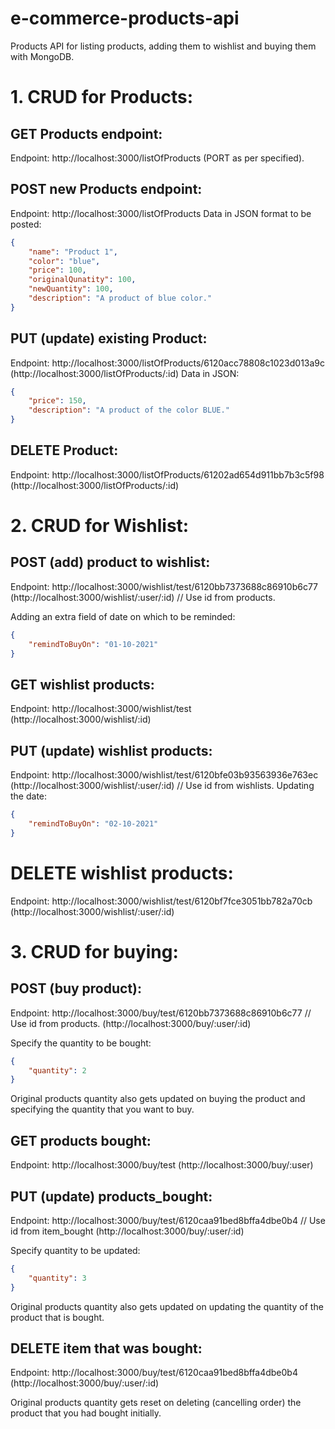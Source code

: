 # e-commerce-products-api
Products API for listing products, adding them to wishlist and buying them with MongoDB.

# 1. CRUD for Products:

## GET Products endpoint:
Endpoint: http://localhost:3000/listOfProducts (PORT as per specified).

## POST new Products endpoint:
Endpoint: http://localhost:3000/listOfProducts 
Data in JSON format to be posted: 
```json 
{
	"name": "Product 1",
	"color": "blue",
	"price": 100,
	"originalQunatity": 100,
	"newQuantity": 100,
	"description": "A product of blue color."
}
```

## PUT (update) existing Product:
Endpoint: http://localhost:3000/listOfProducts/6120acc78808c1023d013a9c
(http://localhost:3000/listOfProducts/:id)
Data in JSON:
```json
{
	"price": 150,
	"description": "A product of the color BLUE."
}
```

## DELETE Product:
Endpoint: http://localhost:3000/listOfProducts/61202ad654d911bb7b3c5f98
(http://localhost:3000/listOfProducts/:id)

# 2. CRUD for Wishlist:

## POST (add) product to wishlist:
Endpoint: http://localhost:3000/wishlist/test/6120bb7373688c86910b6c77 
(http://localhost:3000/wishlist/:user/:id) // Use id from products.

Adding an extra field of date on which to be reminded:
```json
{
	"remindToBuyOn": "01-10-2021"
}
```

## GET wishlist products:
Endpoint: http://localhost:3000/wishlist/test
(http://localhost:3000/wishlist/:id)

## PUT (update) wishlist products:
Endpoint: http://localhost:3000/wishlist/test/6120bfe03b93563936e763ec
(http://localhost:3000/wishlist/:user/:id) // Use id from wishlists. Updating the date:
```json 
{
	"remindToBuyOn": "02-10-2021"
}
```

# DELETE wishlist products:
Endpoint: http://localhost:3000/wishlist/test/6120bf7fce3051bb782a70cb
(http://localhost:3000/wishlist/:user/:id)

# 3. CRUD for buying:

## POST (buy product):
Endpoint: http://localhost:3000/buy/test/6120bb7373688c86910b6c77 // Use id from products.
(http://localhost:3000/buy/:user/:id)

Specify the quantity to be bought:
```json
{
	"quantity": 2
}
```
Original products quantity also gets updated on buying the product and specifying the quantity that you want to buy.

## GET products bought:
Endpoint: http://localhost:3000/buy/test
(http://localhost:3000/buy/:user)

## PUT (update) products_bought:
Endpoint: http://localhost:3000/buy/test/6120caa91bed8bffa4dbe0b4 // Use id from item_bought
(http://localhost:3000/buy/:user/:id)

Specify quantity to be updated: 
```json 
{
	"quantity": 3
}
```
Original products quantity also gets updated on updating the quantity of the product that is bought.

## DELETE item that was bought:
Endpoint: http://localhost:3000/buy/test/6120caa91bed8bffa4dbe0b4
(http://localhost:3000/buy/:user/:id)

Original products quantity gets reset on deleting (cancelling order) the product that you had bought initially.
